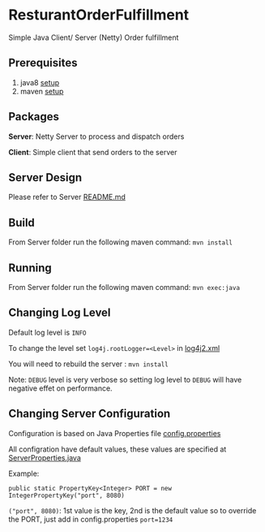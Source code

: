 # ResturantOrderFulfillment

Simple Java Client/ Server (Netty) Order fulfillment 

## Prerequisites

1. java8 [setup](https://www.oracle.com/java/technologies/javase-jre8-downloads.html)
2. maven [setup](https://maven.apache.org/install.html)

## Packages

**Server**: Netty Server to process and dispatch orders 

**Client**: Simple client that send orders to the server 

## Server Design 

Please refer to Server [README.md](./Server/README.md)

## Build 

From Server folder run the following maven command: `mvn install`

## Running 

From Server folder run the following maven command: `mvn exec:java`

## Changing Log Level

Default log level is `INFO` 

To change the level  set `log4j.rootLogger=<Level>` in [log4j2.xml](./Server/src/main/resources/log4j.properties)

You will need to rebuild the server : `mvn install`

Note: `DEBUG` level is very verbose so setting log level to `DEBUG` will have negative effet on performance.

## Changing Server Configuration

Configuration is based on Java Properties file [config.properties](./Server/src/main/resources/config.properties)

All configration have default values, these values are specified at [ServerProperties.java](./Server/src/main/java/common/ServerProperties.java) 

Example: 

`public static PropertyKey<Integer> PORT = new IntegerPropertyKey("port", 8080)`

`("port", 8080)`: 1st value is the key, 2nd is the default value so to override the PORT, just add in config.properties `port=1234`

